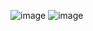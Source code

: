 ![image](https://github.com/roxifochoag/DEV008-md-links/assets/46870050/503101f5-80ed-49c2-b6d3-6b9e54373170)
![image](https://github.com/roxifochoag/DEV008-md-links/assets/46870050/0eeb4185-a835-42c9-9460-4af946579a5c)



